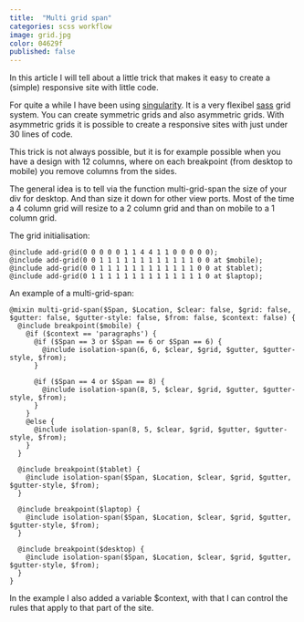 ```yaml
---
title:  "Multi grid span"
categories: scss workflow
image: grid.jpg
color: 04629f
published: false
---
```


In this article I will tell about a little trick that makes it easy to create a (simple) responsive site with little code.

For quite a while I have been using [singularity](https://github.com/at-import/Singularity). It is a very flexibel [sass](http://sass-lang.com) grid system. You can create symmetric grids and also asymmetric grids. With asymmetric grids it is possible to create a responsive sites with just under 30 lines of code.

This trick is not always possible, but it is for example possible when you have a design with 12 columns, where on each breakpoint (from desktop to mobile) you remove columns from the sides.

The general idea is to tell via the function multi-grid-span the size of your div for desktop. And than size it down for other view ports. Most of the time a 4 column grid will resize to a 2 column grid and than on mobile to a 1 column grid.

The grid initialisation:

<pre><code>@include add-grid(0 0 0 0 0 1 1 4 4 1 1 0 0 0 0 0);
@include add-grid(0 0 1 1 1 1 1 1 1 1 1 1 1 1 0 0 at $mobile);
@include add-grid(0 0 1 1 1 1 1 1 1 1 1 1 1 1 0 0 at $tablet);
@include add-grid(0 1 1 1 1 1 1 1 1 1 1 1 1 1 1 0 at $laptop);
</code></pre>

An example of a multi-grid-span:

<pre><code>@mixin multi-grid-span($Span, $Location, $clear: false, $grid: false, $gutter: false, $gutter-style: false, $from: false, $context: false) {
  @include breakpoint($mobile) {
    @if ($context == 'paragraphs') {
      @if ($Span == 3 or $Span == 6 or $Span == 6) {
        @include isolation-span(6, 6, $clear, $grid, $gutter, $gutter-style, $from);
      }

      @if ($Span == 4 or $Span == 8) {
        @include isolation-span(8, 5, $clear, $grid, $gutter, $gutter-style, $from);
      }
    }
    @else {
      @include isolation-span(8, 5, $clear, $grid, $gutter, $gutter-style, $from);
    }
  }

  @include breakpoint($tablet) {
    @include isolation-span($Span, $Location, $clear, $grid, $gutter, $gutter-style, $from);
  }

  @include breakpoint($laptop) {
    @include isolation-span($Span, $Location, $clear, $grid, $gutter, $gutter-style, $from);
  }

  @include breakpoint($desktop) {
    @include isolation-span($Span, $Location, $clear, $grid, $gutter, $gutter-style, $from);
  }
}
</code></pre>

In the example I also added a variable $context, with that I can control the rules that apply to that part of the site.
